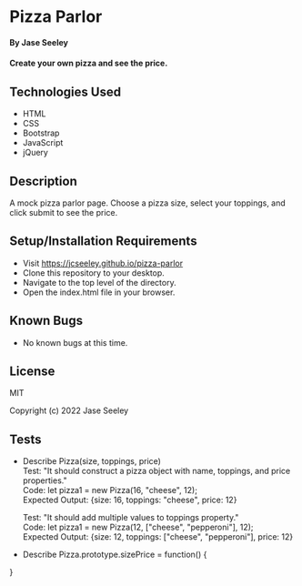 # Pizza Parlor

#### By Jase Seeley

#### Create your own pizza and see the price.

## Technologies Used

* HTML
* CSS
* Bootstrap
* JavaScript
* jQuery

## Description

A mock pizza parlor page. Choose a pizza size, select your toppings, and click submit to see the price. 

## Setup/Installation Requirements

* Visit https://jcseeley.github.io/pizza-parlor
* Clone this repository to your desktop.
* Navigate to the top level of the directory.
* Open the index.html file in your browser.

## Known Bugs

* No known bugs at this time.

## License

MIT

Copyright (c) 2022 Jase Seeley

## Tests
* Describe Pizza(size, toppings, price)  
Test: "It should construct a pizza object with name, toppings, and price properties."  
Code: let pizza1 = new Pizza(16, "cheese", 12);  
Expected Output: {size: 16, toppings: "cheese", price: 12}  
  
  Test: "It should add multiple values to toppings property."  
  Code: let pizza1 = new Pizza(12, ["cheese", "pepperoni"], 12);  
  Expected Output: {size: 12, toppings: ["cheese", "pepperoni"], price: 12}  
  
* Describe Pizza.prototype.sizePrice = function() {

}